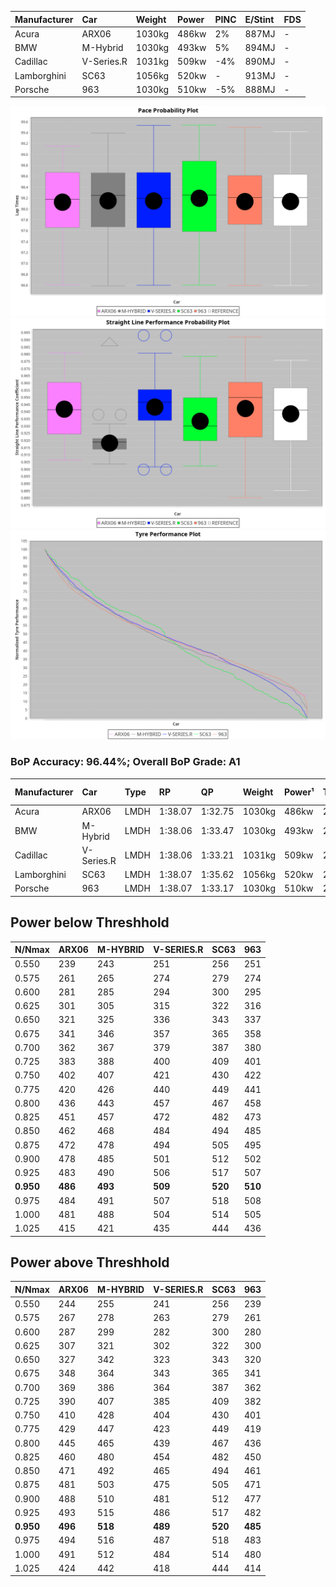 | Manufacturer | Car        | Weight | Power | PINC    | E/Stint | FDS     |
|:-|:-|:-|:-|:-|:-|:-|
| Acura        | ARX06      | 1030kg | 486kw | 2%      | 887MJ   |    -    |
| BMW          | M-Hybrid   | 1030kg | 493kw | 5%      | 894MJ   |    -    |
| Cadillac     | V-Series.R | 1031kg | 509kw | -4%     | 890MJ   |    -    |
| Lamborghini  | SC63       | 1056kg | 520kw |    -    | 913MJ   |    -    |
| Porsche      | 963        | 1030kg | 510kw | -5%     | 888MJ   |    -    |

![PACECHART](./IMG/AUTO.png)
![STRAIGHTLINEPERFORMANCECHART](./IMG/AUTO_sp.png)
![TYREPERFORMANCECHART](./IMG/AUTO_tw.png)

### BoP Accuracy: 96.44%; Overall BoP Grade: A1
| Manufacturer | Car        | Type | RP      | QP      | Weight | Power¹ | Threshhold | PINC    | Power² | E/Stint | AVG Vmax  | FDS     | RDLC | L/Stint | BOP-Grade | Model Accuracy | Model Points | Match%  |
|:-|:-|:-|:-|:-|:-|:-|:-|:-|:-|:-|:-|:-|:-|:-|:-|:-|:-|:-|
| Acura        | ARX06      | LMDH | 1:38.07 | 1:32.75 | 1030kg | 486kw  | 210.0kph   | 2%      | 496kw  |  887MJ  | 311.36kph |    -    | 1.04 | 30      | +B1       | 100.00%        | 995          | 88.16%  |
| BMW          | M-Hybrid   | LMDH | 1:38.06 | 1:33.47 | 1030kg | 493kw  | 210.0kph   | 5%      | 518kw  |  894MJ  | 310.48kph |    -    | 1.04 | 29      | ~A1       | 100.00%        | 1714         | 96.49%  |
| Cadillac     | V-Series.R | LMDH | 1:38.06 | 1:33.21 | 1031kg | 509kw  | 210.0kph   | -4%     | 489kw  |  890MJ  | 311.41kph |    -    | 1.04 | 30      | ~A1       | 98.95%         | 2271         | 97.54%  |
| Lamborghini  | SC63       | LMDH | 1:38.07 | 1:35.62 | 1056kg | 520kw  | 210.0kph   |    -    | 520kw  |  913MJ  | 311.57kph |    -    | 1.03 | 30      | ~A1       | 96.54%         | 418          | 100.00% |
| Porsche      | 963        | LMDH | 1:38.07 | 1:33.17 | 1030kg | 510kw  | 210.0kph   | -5%     | 485kw  |  888MJ  | 311.55kph |    -    | 1.04 | 30      | ~A1       | 99.98%         | 6168         | 100.00% |

## Power below Threshhold
| N/Nmax    | ARX06   | M-HYBRID | V-SERIES.R | SC63    | 963     |
|:-|:-|:-|:-|:-|:-|
|  0.550    |  239    |  243     |  251       |  256    |  251    |
|  0.575    |  261    |  265     |  274       |  279    |  274    |
|  0.600    |  281    |  285     |  294       |  300    |  295    |
|  0.625    |  301    |  305     |  315       |  322    |  316    |
|  0.650    |  321    |  325     |  336       |  343    |  337    |
|  0.675    |  341    |  346     |  357       |  365    |  358    |
|  0.700    |  362    |  367     |  379       |  387    |  380    |
|  0.725    |  383    |  388     |  400       |  409    |  401    |
|  0.750    |  402    |  407     |  421       |  430    |  422    |
|  0.775    |  420    |  426     |  440       |  449    |  441    |
|  0.800    |  436    |  443     |  457       |  467    |  458    |
|  0.825    |  451    |  457     |  472       |  482    |  473    |
|  0.850    |  462    |  468     |  484       |  494    |  485    |
|  0.875    |  472    |  478     |  494       |  505    |  495    |
|  0.900    |  478    |  485     |  501       |  512    |  502    |
|  0.925    |  483    |  490     |  506       |  517    |  507    |
| **0.950** | **486** | **493**  | **509**    | **520** | **510** |
|  0.975    |  484    |  491     |  507       |  518    |  508    |
|  1.000    |  481    |  488     |  504       |  514    |  505    |
|  1.025    |  415    |  421     |  435       |  444    |  436    |

## Power above Threshhold
| N/Nmax    | ARX06   | M-HYBRID | V-SERIES.R | SC63    | 963     |
|:-|:-|:-|:-|:-|:-|
|  0.550    |  244    |  255     |  241       |  256    |  239    |
|  0.575    |  267    |  278     |  263       |  279    |  261    |
|  0.600    |  287    |  299     |  282       |  300    |  280    |
|  0.625    |  307    |  321     |  302       |  322    |  300    |
|  0.650    |  327    |  342     |  323       |  343    |  320    |
|  0.675    |  348    |  364     |  343       |  365    |  341    |
|  0.700    |  369    |  386     |  364       |  387    |  362    |
|  0.725    |  390    |  407     |  385       |  409    |  382    |
|  0.750    |  410    |  428     |  404       |  430    |  401    |
|  0.775    |  429    |  447     |  423       |  449    |  419    |
|  0.800    |  445    |  465     |  439       |  467    |  436    |
|  0.825    |  460    |  480     |  454       |  482    |  450    |
|  0.850    |  471    |  492     |  465       |  494    |  461    |
|  0.875    |  481    |  503     |  475       |  505    |  471    |
|  0.900    |  488    |  510     |  481       |  512    |  477    |
|  0.925    |  493    |  515     |  486       |  517    |  482    |
| **0.950** | **496** | **518**  | **489**    | **520** | **485** |
|  0.975    |  494    |  516     |  487       |  518    |  483    |
|  1.000    |  491    |  512     |  484       |  514    |  480    |
|  1.025    |  424    |  442     |  418       |  444    |  414    |
